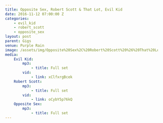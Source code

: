 ```yaml
---
title: Opposite Sex, Robert Scott & That Lot, Evil Kid
date: 2016-11-12 07:00:00 Z
categories:
    - evil_kid
    - robert_scott
    - opposite_sex
layout: post
parent: Gigs
venue: Purple Rain
image: /assets/img/Opposite%20Sex%2C%20Robert%20Scott%20%26%20That%20Lot%2C%20Evil%20Kid/cover.jpg
media:
    Evil Kid:
        mp3:
            - title: Full set
        vid:
            - link: xClfxrgBcek
    Robert Scott:
        mp3:
            - title: Full set
        vid:
            - link: oCybY5p76kQ
    Opposite Sex:
        mp3:
            - title: Full set
---
```


